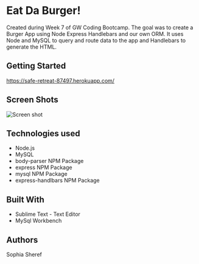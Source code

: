 # Eat Da Burger!

Created during Week 7 of GW Coding Bootcamp. The goal was to create a Burger App using Node Express Handlebars and our own ORM. It uses Node and MySQL to query and route data to the app and Handlebars to generate the HTML.

## Getting Started

https://safe-retreat-87497.herokuapp.com/

## Screen Shots

![Screen shot](https://photos.google.com/album/AF1QipMS5vorbdO9tWQbqtg0UzLC8xZosadhsXsaHFMQ)

## Technologies used
- Node.js
- MySQL
- body-parser NPM Package
- express NPM Package
- mysql NPM Package
- express-handlbars NPM Package

## Built With

* Sublime Text - Text Editor
* MySql Workbench

## Authors
Sophia Sheref